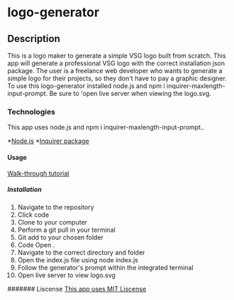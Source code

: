 # logo-generator

## Description
This is a logo maker to generate a simple VSG logo built from scratch. 
This app will generate a professional VSG logo with the correct installation json package. The user is a freelance web developer who wants to generate a simple logo for their projects, so they don't have to pay a graphic designer. To use this logo-generator installed node.js and npm i inquirer-maxlength-input-prompt. Be sure to 'open live server when viewing the logo.svg. 

### Technologies 
This app uses node.js and npm i inquirer-maxlength-input-prompt..

*[Node.js](https://nodejs.org/en)
*[Inquirer package](https://www.npmjs.com/package/inquirer-maxlength-input-prompt)

#### Usage 
[Walk-through tutorial](https://watch.screencastify.com/v/tWDyZpUKtSPOlbqRlRcm)

##### Installation 
1. Navigate to the repository
2. Click code
3. Clone to your computer
4. Perform a git pull in your terminal
5. Git add to your chosen folder
6. Code Open .
7. Navigate to the correct directory and folder
8. Open the index.js file using node index.js
9. Follow the generator's prompt within the integrated terminal 
10. Open live server to view logo.svg

####### Liscense 
[This app uses MIT Liscense](https://opensource.org/license/mit/)